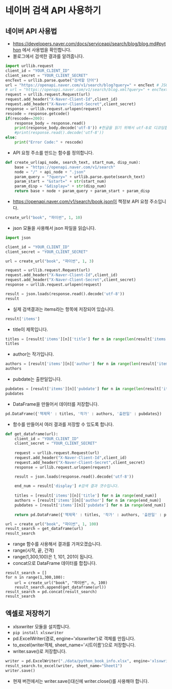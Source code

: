 # 네이버 검색 API 사용하기
## 네이버 API 사용법
* https://developers.naver.com/docs/serviceapi/search/blog/blog.md#python 에서 사용법을 확인합니다.
* 블로그에서 검색한 결과를 알려줍니다.
```python
import urllib.request
client_id = "YOUR_CLIENT_ID"
client_secret = "YOUR_CLIENT_SECRET"
encText = urllib.parse.quote("검색할 단어")
url = "https://openapi.naver.com/v1/search/blog?query=" + encText # JSON 결과
# url = "https://openapi.naver.com/v1/search/blog.xml?query=" + encText # XML 결과
request = urllib.request.Request(url)
request.add_header("X-Naver-Client-Id",client_id)
request.add_header("X-Naver-Client-Secret",client_secret)
response = urllib.request.urlopen(request)
rescode = response.getcode()
if(rescode==200):
    response_body = response.read()
    print(response_body.decode('utf-8')) #한글을 읽기 위해서 utf-8로 디코딩합니다.
    #print(response.read().decode('utf-8'))
else:
    print("Error Code:" + rescode)
```

* API 요청 주소를 만드는 함수를 정의합니다.
```python
def create_url(api_node, search_text, start_num, disp_num):
    base = "https://openapi.naver.com/v1/search"
    node = "/" + api_node + ".json"
    param_query = "?query=" + urllib.parse.quote(search_text)
    param_start = "&start=" + str(start_num)
    param_disp = "&display=" + str(disp_num)
    return base + node + param_query + param_start + param_disp
```
* https://openapi.naver.com/v1/search/book.json이 책정보 API 요청 주소입니다. 
```python
create_url("book", "파이썬", 1, 10)
```

* json 모듈을 사용해서 json 파일을 읽습니다.
```python
import json

client_id = "YOUR_CLIENT_ID"
client_secret = "YOUR_CLIENT_SECRET"

url = create_url("book", "파이썬", 1, 3)

request = urllib.request.Request(url)
request.add_header("X-Naver-Client-Id",client_id)
request.add_header("X-Naver-Client-Secret",client_secret)
response = urllib.request.urlopen(request)

result = json.loads(response.read().decode('utf-8'))
result
```

* 실제 검색결과는 items라는 항목에 저장되어 있습니다.
```python
result['items']
```
* title이 제목입니다.
```python
titles = [result['items'][n]['title'] for n in range(len(result['items']))]
titles
```

* author는 작가입니다.
```python
authors = [result['items'][n]['author'] for n in range(len(result['items']))]
authors
```

* pubdate는 출판일입니다.
```python
pubdates = [result['items'][n]['pubdate'] for n in range(len(result['items']))]
pubdates
```

* DataFrame을 만들어서 데이터를 저장합니다.
```python
pd.DataFrame({'책제목' : titles, '작가' : authors, '출판일' : pubdates})
```

* 함수를 만들어서 여러 결과를 저장할 수 있도록 합니다.
```python
def get_dataframe(url):
    client_id = "YOUR_CLIENT_ID"
    client_secret = "YOUR_CLIENT_SECRET"
    
    request = urllib.request.Request(url)
    request.add_header("X-Naver-Client-Id",client_id)
    request.add_header("X-Naver-Client-Secret",client_secret)
    response = urllib.request.urlopen(request)

    result = json.loads(response.read().decode('utf-8'))
    
    end_num = result['display'] #검색 결과 갯수입니다.
    
    titles = [result['items'][n]['title'] for n in range(end_num)]
    authors = [result['items'][n]['author'] for n in range(end_num)]
    pubdates = [result['items'][n]['pubdate'] for n in range(end_num)]
    
    return pd.DataFrame({'책제목' : titles, '작가' : authors, '출판일' : pubdates})
```
```python
url = create_url("book", "파이썬", 1, 100)
result_search = get_dataframe(url)
result_search
```

* range 함수를 사용해서 결과를 가져오겠습니다.
* range(시작, 끝, 간격)
* range(1,300,100)은 1, 101, 201이 됩니다.
* concat으로 DataFrame 데이터를 합칩니다.
```pytnon
result_search = []
for n in range(1,300,100):
    url = create_url("book", "파이썬", n, 100)
    result_search.append(get_dataframe(url))
result_search = pd.concat(result_search)
result_search
```

## 엑셀로 저장하기
* xlsxwriter 모듈을 설치합니다.
* ```pip install xlsxwriter```
* pd.ExcelWriter(경로, engine='xlsxwriter')로 객체를 만듭니다.
* to_excel(writer객체, sheet_name='시트이름')으로 저장합니다.
* writer.save()로 저장합니다.
```python
writer = pd.ExcelWriter("./data/python_book_info.xlsx", engine='xlsxwriter')
result_search.to_excel(writer, sheet_name="Sheet1")
writer.save()
```
* 현재 버전에서는 writer.save()대신에 writer.close()를 사용해야 합니다.
